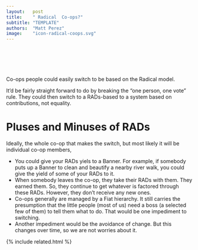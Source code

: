 ```yaml
---
layout:   post
title:    " Radical  Co-ops?"
subtitle: "TEMPLATE"
authors:  "Matt Perez"
image:    "icon-radical-coops.svg"
---
```


<div style="display:none;">
 <p>Co-ops people could easily switch to be based on the <span class="_paradigm">Radical</span> model.</p>
</div>

<h1>&nbsp;</h1>
 <p>Co-ops people could easily switch to be based on the <span class="_paradigm">Radical</span> model.</p>
 <p>It&rsquo;d be fairly straight forward to do by breaking the &ldquo;one person, one vote&rdquo; rule. They could then switch to a <span class="_paradigm">RAD</span>s-based to a system based on contributions, not equality.</p>

<h1>Pluses and Minuses of RADs</h1>
 <p>Ideally, the whole co-op that makes the switch, but most likely it will be individual co-op members,</p> 
 <ul>
  <li>You could give your <span class="_paradigm">RAD</span>s yiels to a <span class='_paradigm'>Banner</span>. For example, if somebody puts up a <span class='_paradigm'>Banner</span> to clean and beautify a nearby river walk, you could give the yield of some of your <span class="_paradigm">RAD</span>s to it.</li>
  <li>When somebody leaves the co-op, they take their <span class="_paradigm">RAD</span>s with them. They earned them. So, they continue to get whatever is factored through these <span class="_paradigm">RAD</span>s. However, they don&rsquo;t receive any new ones.</li>
  <li>Co-ops generally are managed by a <span class="_paradigm">Fiat</span> hierarchy. It still carries the presumption that the little people (most of us) need a boss (a selected few of them) to tell them what to do. That would be one impediment to switching.</li>
  <li>Another impediment would be the avoidance of change. But this changes over time, so we are not worries about it.</li>
 </ul>

{% include related.html %}
